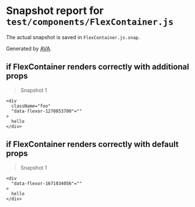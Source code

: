 # Snapshot report for `test/components/FlexContainer.js`

The actual snapshot is saved in `FlexContainer.js.snap`.

Generated by [AVA](https://ava.li).

## if FlexContainer renders correctly with additional props

> Snapshot 1

    <div
      className="foo"
      "data-flexor-1270853700"=""
    >
      hello
    </div>

## if FlexContainer renders correctly with default props

> Snapshot 1

    <div
      "data-flexor-1671034056"=""
    >
      hello
    </div>
